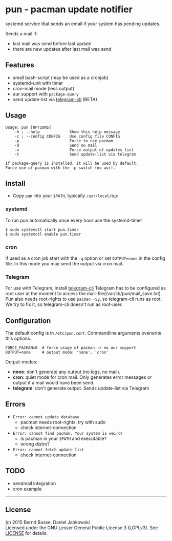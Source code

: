 pun - pacman update notifier
============================

systemd service that sends an email if your system has pending updates.

Sends a mail if:

- last mail was send before last update
- there are new updates after last mail was send


Features
--------

- small bash-script (may be used as a cronjob)
- systemd-unit with timer
- cron-mail mode (less output)
- aur support with `package-query`
- send update-list via [telegram-cli](https://github.com/vysheng/tg) (BETA)


Usage
-----
```
Usage: pun [OPTIONS]
    -h ; --help             Show this help message
    -c ; --config CONFIG    Use config file CONFIG
    -p                      Force to use pacman
    -d                      Send no mail
    -v                      Force output of updates list
    -t                      Send update-list via telegram

If package-query is installed, it will be used by default.
Force use of pacman with the -p switch (no aur).
```

Install
-------

- Copy `pun` into your `$PATH`, typically `/usr/local/bin`

### systemd

To run pun automatically once every hour use the systemd-timer
    
    $ sudo systemctl start pun.timer
    $ sudo systemctl enable pun.timer

### cron

If used as a cron job start with the `-q` option or set `OUTPUT=none` in the config file.
In this mode you may send the output via cron mail.

### Telegram

For use with Telegram, install [telegram-cli](https://github.com/vysheng/tg)
Telegram has to be configured as root user at the moment to access the mail-file(/var/lib/pun/mail_save.txt).
Pun also needs root-rights to use `pacman -Sy`, so telegram-cli runs as root. We try to fix it, so telegram-cli
doesn't run as root-user.

Configuration
-------------

The default config is in `/etc/pun.conf`. Commandline arguments overwrite this options.

    FORCE_PACMAN=0  # force usage of pacman -> no aur support
    OUTPUT=none     # output mode: 'none', 'cron'

Output-modes:

- __none__: don't generate any output (no logs, no mail).
- __cron__: quiet mode for cron mail. Only generates error messages or output if a mail would have been send.
- __telegram__: don't generate output. Sends update-list via Telegram


Errors
------
- `Error: cannot update database`
    - pacman needs root-rights. try with sudo
    - check internet-connection
- `Error: cannot find pacman. Your system is weird!`
    - is pacman in your `$PATH` and executable?
    - wrong distro?
- `Error: cannot fetch update list`
    - check internet-connection 


TODO
----

- sendmail integration
- cron example


---

License
-------

(c) 2015 Bernd Busse, Daniel Jankowski  
Licensed under the GNU Lesser General Public License 3 (LGPLv3). See [LICENSE](./LICENSE) for details.

